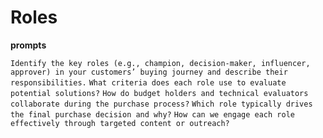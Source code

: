 # Roles

**prompts**

`Identify the key roles (e.g., champion, decision-maker, influencer, approver) in your customers’ buying journey and describe their responsibilities.`
`What criteria does each role use to evaluate potential solutions?`
`How do budget holders and technical evaluators collaborate during the purchase process?`
`Which role typically drives the final purchase decision and why?`
`How can we engage each role effectively through targeted content or outreach?`